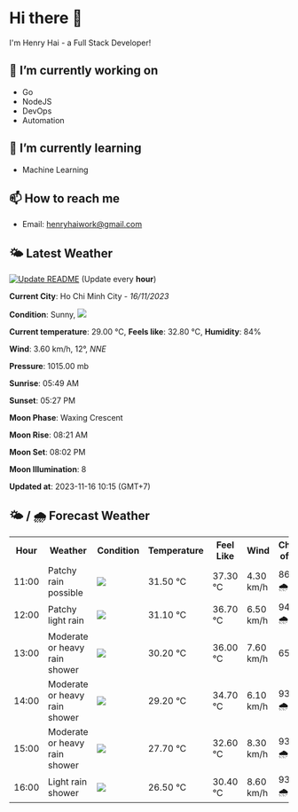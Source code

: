 # Hi there 👋

I'm Henry Hai - a Full Stack Developer!

## 🔭 I’m currently working on

- Go
- NodeJS
- DevOps
- Automation

## 🌱 I’m currently learning

- Machine Learning

## 📫 How to reach me

- Email: <henryhaiwork@gmail.com>

## 🌤️ Latest Weather
[![Update README](https://github.com/henry0hai/henry0hai/actions/workflows/udpateReadme.yml/badge.svg)](https://github.com/henry0hai/henry0hai/actions/workflows/udpateReadme.yml)
(Update every **hour**)
<!-- CURRENT_WEATHER:START -->
**Current City**: Ho Chi Minh City - *16/11/2023*

**Condition**: Sunny, <img src="https://cdn.weatherapi.com/weather/64x64/day/113.png"/>

**Current temperature**: 29.00 °C, **Feels like**: 32.80 °C, **Humidity**: 84%

**Wind**: 3.60 km/h, 12°, *NNE*

**Pressure**: 1015.00 mb

**Sunrise**: 05:49 AM

**Sunset**: 05:27 PM

**Moon Phase**: Waxing Crescent

**Moon Rise**: 08:21 AM

**Moon Set**: 08:02 PM

**Moon Illumination**: 8

**Updated at**: 2023-11-16 10:15 (GMT+7)<!-- CURRENT_WEATHER:END -->

## 🌤️ / 🌧️ Forecast Weather
<!-- FORECAST_WEATHER:START -->
<table>
		<tr>
			<th>Hour</th>
			<th>Weather</th>
			<th>Condition</th>
			<th>Temperature</th>
			<th>Feel Like</th>
			<th>Wind</th>
			<th>Chance of Rain</th>
		</tr>
				<tr>
					<td>11:00</td>
					<td>Patchy rain possible</td>
					<td><img src='https://cdn.weatherapi.com/weather/64x64/day/176.png'/></td>
					<td>31.50 °C</td>
					<td>37.30 °C</td>
					<td>4.30 km/h</td>
					<td>86 % 🌧️</td>
				</tr>
				<tr>
					<td>12:00</td>
					<td>Patchy light rain</td>
					<td><img src='https://cdn.weatherapi.com/weather/64x64/day/293.png'/></td>
					<td>31.10 °C</td>
					<td>36.70 °C</td>
					<td>6.50 km/h</td>
					<td>94 % 🌧️</td>
				</tr>
				<tr>
					<td>13:00</td>
					<td>Moderate or heavy rain shower</td>
					<td><img src='https://cdn.weatherapi.com/weather/64x64/day/356.png'/></td>
					<td>30.20 °C</td>
					<td>36.00 °C</td>
					<td>7.60 km/h</td>
					<td>65 %</td>
				</tr>
				<tr>
					<td>14:00</td>
					<td>Moderate or heavy rain shower</td>
					<td><img src='https://cdn.weatherapi.com/weather/64x64/day/356.png'/></td>
					<td>29.20 °C</td>
					<td>34.70 °C</td>
					<td>6.10 km/h</td>
					<td>93 % 🌧️</td>
				</tr>
				<tr>
					<td>15:00</td>
					<td>Moderate or heavy rain shower</td>
					<td><img src='https://cdn.weatherapi.com/weather/64x64/day/356.png'/></td>
					<td>27.70 °C</td>
					<td>32.60 °C</td>
					<td>8.30 km/h</td>
					<td>93 % 🌧️</td>
				</tr>
				<tr>
					<td>16:00</td>
					<td>Light rain shower</td>
					<td><img src='https://cdn.weatherapi.com/weather/64x64/day/353.png'/></td>
					<td>26.50 °C</td>
					<td>30.40 °C</td>
					<td>8.60 km/h</td>
					<td>93 % 🌧️</td>
				</tr>
</table>
<!-- FORECAST_WEATHER:END -->
